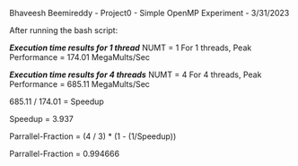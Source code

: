 Bhaveesh Beemireddy - Project0 - Simple OpenMP Experiment - 3/31/2023

After running the bash script:

***Execution time results for 1 thread***
NUMT = 1
For 1 threads, Peak Performance =   174.01 MegaMults/Sec

***Execution time results for 4 threads***
NUMT = 4
For 4 threads, Peak Performance =   685.11 MegaMults/Sec

685.11 / 174.01 = Speedup

Speedup = 3.937

Parrallel-Fraction = (4 / 3) * (1 - (1/Speedup))

Parrallel-Fraction = 0.994666
